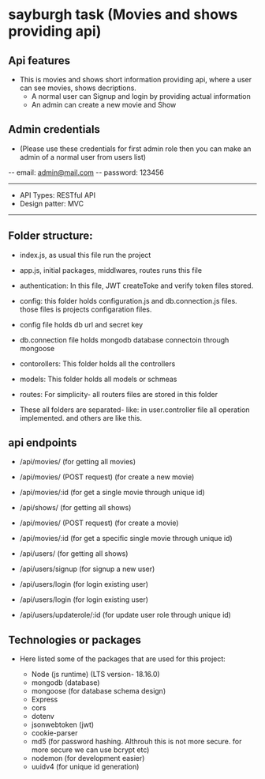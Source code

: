 # sayburgh task (Movies and shows providing api)

## Api features
- This is movies and shows short information providing api, where a user can see movies, shows decriptions.
  - A normal user can Signup and login by providing actual information
  - An admin can create a new movie and Show


## Admin credentials 
  - (Please use these credentials for first admin role then you can make an admin of  a normal user from users list)

  -- email: admin@mail.com 
  -- password: 123456

  

-----------------------------------------

- API Types: RESTful API
- Design patter: MVC

-----------------------------------------

## Folder structure: 

- index.js, as usual this file run the project 
- app.js, initial packages, middlwares, routes runs this file

- authentication: In this file, JWT createToke and verify token files stored. 
- config: this folder holds configuration.js and db.connection.js files. those files is projects configaration files. 
- config file holds db url and secret key
- db.connection file holds mongodb database connectoin through mongoose

- contorollers: This folder holds all the controllers
- models: This folder holds all models or schmeas
- routes: For simplicity- all routers files are stored in this folder 

- These all folders are separated- like: in user.controller file all operation implemented. and others are like this. 


## api endpoints

 - /api/movies/ (for getting all movies)
 - /api/movies/ (POST request) (for create a new movie)
 - /api/movies/:id (for get a single movie through unique id)

 - /api/shows/ (for getting all shows)
 - /api/movies/ (POST request) (for create a movie)
 - /api/movies/:id (for get a specific single movie through unique id)

 - /api/users/ (for getting all shows)
 - /api/users/signup (for signup a new user)
 - /api/users/login (for login existing user)
 - /api/users/login (for login existing user)
 - /api/users/updaterole/:id (for update user role through unique id)



## Technologies or packages

  - Here listed some of the packages that are used for this project:

    - Node (js runtime) (LTS version- 18.16.0)
    - mongodb (database)
    - mongoose (for database schema design)
    - Express
    - cors
    - dotenv
    - jsonwebtoken (jwt)
    - cookie-parser
    - md5 (for password hashing. Althrouh this is not more secure. for more secure we can use bcrypt etc)
    - nodemon (for development easier)
    - uuidv4 (for unique id generation)
    